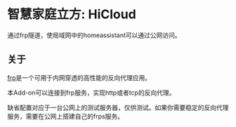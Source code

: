 # 智慧家庭立方: HiCloud

通过frp隧道，使局域网中的homeassistant可以通过公网访问。

## 关于

[frp](https://github.com/fatedier/frp/blob/master/README_zh.md)是一个可用于内网穿透的高性能的反向代理应用。

本Add-on可以连接到frp服务，实现http或者tcp的反向代理。

缺省配置对应于一台公网上的测试服务器，仅供测试。如果你需要稳定的反向代理服务，需要在公网上搭建自己的frps服务。